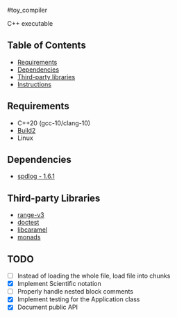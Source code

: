 #toy_compiler

C++ executable

## Table of Contents

* [Requirements](#Requirements)
* [Dependencies](#Dependencies)
* [Third-party libraries](#Third-party-libraries)
* [Instructions](#Instructions)

## Requirements

* C++20 (gcc-10/clang-10)
* [Build2](https://build2.org/)
* Linux

## Dependencies

* [spdlog - 1.6.1](https://github.com/gabime/spdlog)

## Third-party Libraries

* [range-v3](https://github.com/ericniebler/range-v3)
* [doctest](https://github.com/onqtam/doctest)
* [libcaramel](https://github.com/Wmbat/libcaramel)
* [monads](https://github.com/Wmbat/monads)

## TODO

* [ ] Instead of loading the whole file, load file into chunks
* [X] Implement Scientific notation
* [ ] Properly handle nested block comments
* [X] Implement testing for the Application class
* [X] Document public API
